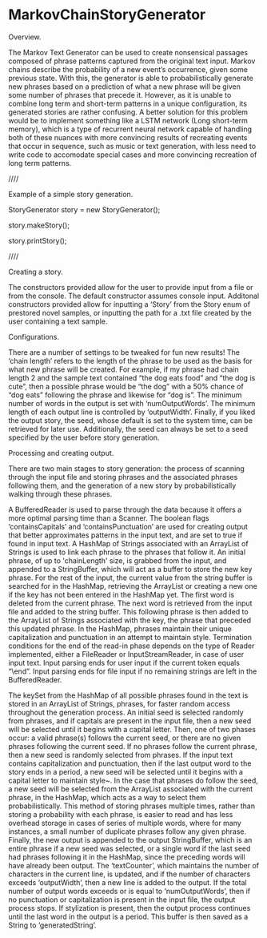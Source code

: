 # MarkovChainStoryGenerator
Overview.

The Markov Text Generator can be used to create nonsensical passages composed of phrase patterns captured from the original text input. Markov chains describe the probability of a new event’s occurrence, given some previous state. With this, the generator is able to probabilistically generate new phrases based on a prediction of what a new phrase will be given some number of phrases that precede it. However, as it is unable to combine long term and short-term patterns in a unique configuration, its generated stories are rather confusing. A better solution for this problem would be to implement something like a LSTM network (Long short-term memory), which is a type of recurrent neural network capable of handling both of these nuances with more convincing results of recreating events that occur in sequence, such as music or text generation, with less need to write code to accomodate special cases and more convincing recreation of long term patterns.

////

Example of a simple story generation.

StoryGenerator story = new StoryGenerator();

story.makeStory();

story.printStory();

////

Creating a story.

The constructors provided allow for the user to provide input from a file or from the console. The default constructor assumes console input. Additonal constructors provided allow for inputting a ‘Story’ from the Story enum of prestored novel samples, or inputting the path for a .txt file created by the user containing a text sample.

Configurations.

There are a number of settings to be tweaked for fun new results! The ‘chain length’ refers to the length of the phrase to be used as the basis for what new phrase will be created. For example, if my phrase had chain length 2 and the sample text contained “the dog eats food” and “the dog is cute”, then a possible phrase would be “the dog” with a 50% chance of “dog eats” following the phrase and likewise for “dog is”. The minimum number of words in the output is set with ‘numOutputWords’. The minimum length of each output line is controlled by ‘outputWidth’. Finally, if you liked the output story, the seed, whose default is set to the system time, can be retrieved for later use. Additionally, the seed can always be set to a seed specified by the user before story generation.

Processing and creating output.

There are two main stages to story generation: the process of scanning through the input file and storing phrases and the associated phrases following them, and the generation of a new story by probabilistically walking through these phrases.

A BufferedReader is used to parse through the data because it offers a more optimal parsing time than a Scanner. The boolean flags ‘containsCapitals’ and ‘containsPunctuation’ are used for creating output that better approximates patterns in the input text, and are set to true if found in input text. A HashMap of Strings associated with an ArrayList of Strings is used to link each phrase to the phrases that follow it. An initial phrase, of up to 'chainLength' size, is grabbed from the input, and appended to a StringBuffer, which will act as a buffer to store the new key phrase. For the rest of the input, the current value from the string buffer is searched for in the HashMap, retrieving the ArrayList or creating a new one if the key has not been entered in the HashMap yet. The first word is deleted from the current phrase. The next word is retrieved from the input file and added to the string buffer. This following phrase is then added to the ArrayList of Strings associated with the key, the phrase that preceded this updated phrase. In the HashMap, phrases maintain their unique capitalization and punctuation in an attempt to maintain style. Termination conditions for the end of the read-in phase depends on the type of Reader implemented, either a FileReader or InputStreamReader, in case of user input text. Input parsing ends for user input if the current token equals “\\end”. Input parsing ends for file input if no remaining strings are left in the BufferedReader.

The keySet from the HashMap of all possible phrases found in the text is stored in an ArrayList of Strings, phrases, for faster random access throughout the generation process. An initial seed is selected randomly from phrases, and if capitals are present in the input file, then a new seed will be selected until it begins with a capital letter. Then, one of two phases occur: a valid phrase(s) follows the current seed, or there are no given phrases following the current seed. If no phrases follow the current phrase, then a new seed is randomly selected from phrases. If the input text contains capitalization and punctuation, then if the last output word to the story ends in a period, a new seed will be selected until it begins with a capital letter to maintain style~. In the case that phrases do follow the seed, a new seed will be selected from the ArrayList associated with the current phrase, in the HashMap, which acts as a way to select them probabilistically. This method of storing phrases multiple times, rather than storing a probability with each phrase, is easier to read and has less overhead storage in cases of series of multiple words, where for many instances, a small number of duplicate phrases follow any given phrase. Finally, the new output is appended to the output StringBuffer, which is an entire phrase if a new seed was selected, or a single word if the last seed had phrases following it in the HashMap, since the preceding words will have already been output. The ‘textCounter’, which maintains the number of characters in the current line, is updated, and if the number of characters exceeds ‘outputWidth’, then a new line is added to the output. If the total number of output words exceeds or is equal to ‘numOutputWords’, then if no punctuation or capitalization is present in the input file, the output process stops. If stylization is present, then the output process continues until the last word in the output is a period. This buffer is then saved as a String to ‘generatedString’.
